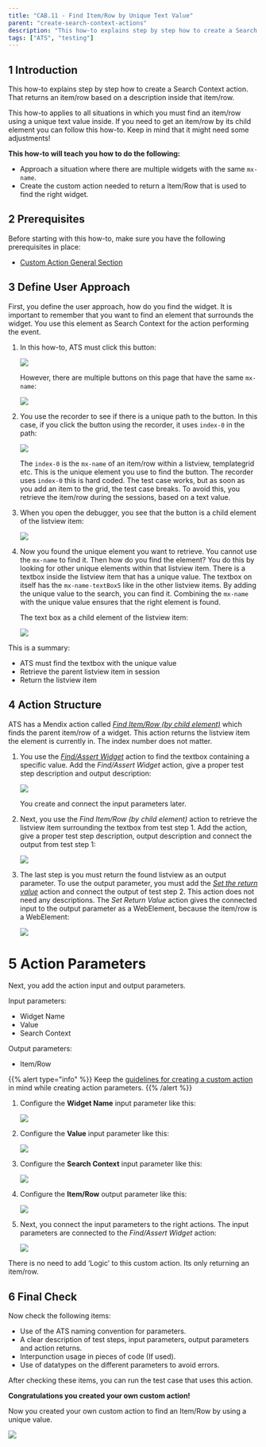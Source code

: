 ```yaml
---
title: "CAB.11 - Find Item/Row by Unique Text Value"
parent: "create-search-context-actions"
description: "This how-to explains step by step how to create a Search Context action for finding an item/row by using a unique text value."
tags: ["ATS", "testing"]
---
```


## 1 Introduction

This how-to explains step by step how to create a Search Context action. That returns an item/row based on a description inside that item/row. 

This how-to applies to all situations in which you must find an item/row using a unique text value inside. If you need to get an item/row by its child element you can follow this how-to. Keep in mind that it might need some adjustments!

**This how-to will teach you how to do the following:**
* Approach a situation where there are multiple widgets with the same `mx-name`.
* Create the custom action needed to return a Item/Row that is used to find the right widget.

## 2 Prerequisites

Before starting with this how-to, make sure you have the following prerequisites in place:

*  [Custom Action General Section](custom-action-general)

## 3 Define User Approach

First, you define the user approach, how do you find the widget. 
It is important to remember that you want to find an element that surrounds the widget. You use this element as Search Context for the action performing the event.

1.  In this how-to, ATS must click this button:

    ![](attachments/create-search-context-actions/cab-11-find-itemrow/getitemrow-buttontoclick.png)

    However, there are multiple buttons on this page that have the same `mx-name`:

    ![](attachments/create-search-context-actions/cab-11-find-itemrow/getitemrow-buttontoclick-multiple.png)

2.  You use the recorder to see if there is a unique path to the button. In this case, if you click the button using the recorder, it uses `index-0` in the path:

    ![](attachments/create-search-context-actions/cab-11-find-itemrow/getitemrow-buttontoclick-recorderpath.png)

    The `index-0` is the `mx-name` of an item/row within a listview, templategrid etc. This is the unique element you use to find the button. 
The recorder uses `index-0` this is hard coded. The test case works, but as soon as you add an item to the grid, the test case breaks. 
To avoid this, you retrieve the item/row during the sessions, based on a text value. 

3.  When you open the debugger, you see that the button is a child element of the listview item:

    ![](attachments/create-search-context-actions/cab-11-find-itemrow/getitemrow-buttontoclick-listviewitem.png)

4.  Now you found the unique element you want to retrieve. You cannot use the `mx-name` to find it. Then how do you find the element? 
You do this by looking for other unique elements within that listview item. There is a textbox inside the listview item that has a unique value. The textbox on itself has the `mx-name-textBox5` like in the other listview items. By adding the unique value to the search, you can find it. Combining the `mx-name` with the unique value ensures that the right element is found.

    The text box as a child element of the listview item:

    ![](attachments/create-search-context-actions/cab-11-find-itemrow/getitemrow-buttontoclick-listviewitem-textbox.png)

This is a summary:

* ATS must find the textbox with the unique value
* Retrieve the parent listview item in session
* Return the listview item

## 4 Action Structure

ATS has a Mendix action called [_Find Item/Row (by child element)_](../refguide-ats-1/find-itemrow-by-child) which finds the parent item/row of a widget. This action returns the listview item the element is currently in. The index number does not matter.

1.  You use the [_Find/Assert Widget_](../refguide-ats-1/findassert-widget) action to find the textbox containing a specific value. Add the _Find/Assert Widget_ action, give a proper test step description and output description:

    ![](attachments/create-search-context-actions/cab-11-find-itemrow/getitemrow-listviewitem-textbox.png)

    You create and connect the input parameters later.

2.  Next, you use the _Find Item/Row (by child element)_ action to retrieve the listview item surrounding the textbox from test step 1. Add the action, give a proper test step description, output description and connect the output from test step 1:

    ![](attachments/create-search-context-actions/cab-11-find-itemrow/getitemrow-listviewitem-finditemrow.png)

3.  The last step is you must return the found listview as an output parameter. To use the output parameter, you must add the [_Set the return value_](../refguide-ats-1/set-return-value) action and connect the output of test step 2. This action does not need any descriptions. The _Set Return Value_ action gives the connected input to the output parameter as a WebElement, because the item/row is a WebElement:

    ![](attachments/create-search-context-actions/cab-11-find-itemrow/getitemrow-listviewitem-setreturnvalue.png)

# 5 Action Parameters

Next, you add the action input and output parameters.

Input parameters:

* Widget Name
* Value
* Search Context

Output parameters:

* Item/Row

{{% alert type="info" %}}
Keep the [guidelines for creating a custom action](../bestpractices/guidelines-custom-action) in mind while creating action parameters. 
{{% /alert %}}

1.  Configure the **Widget Name** input parameter like this:

    ![](attachments/create-search-context-actions/cab-11-find-itemrow/getitemrow-widgetname-inputparameter.png)

2.  Configure the **Value** input parameter like this:

    ![](attachments/create-search-context-actions/cab-11-find-itemrow/getitemrow-listviewitem-inputparameter-Value.png)

3.  Configure the **Search Context** input parameter like this:

    ![](attachments/create-search-context-actions/cab-11-find-itemrow/getitemrow-listviewitem-inputparameter-searchcontext.png)

4.  Configure the **Item/Row** output parameter like this:

    ![](attachments/create-search-context-actions/cab-11-find-itemrow/getitemrow-listviewitem-outputparameter-itemrow.png)

5.  Next, you connect the input parameters to the right actions. The input parameters are connected to the _Find/Assert Widget_ action:

    ![](attachments/create-search-context-actions/cab-11-find-itemrow/getitemrow-listviewitem-inputparameters-connected.png)

There is no need to add ‘Logic’ to this custom action. Its only returning an item/row.

## 6 Final Check

Now check the following items:

*  Use of the ATS naming convention for parameters.
*  A clear description of test steps, input parameters, output parameters and action returns.
*  Interpunction usage in pieces of code (If used).
*  Use of datatypes on the different parameters to avoid errors.

After checking these items, you can run the test case that uses this action.

**Congratulations you created your own custom action!**

Now you created your own custom action to find an Item/Row by using a unique value.

![](attachments/create-search-context-actions/cab-11-find-itemrow/getitemrow-listviewitem-actionfinished.png)